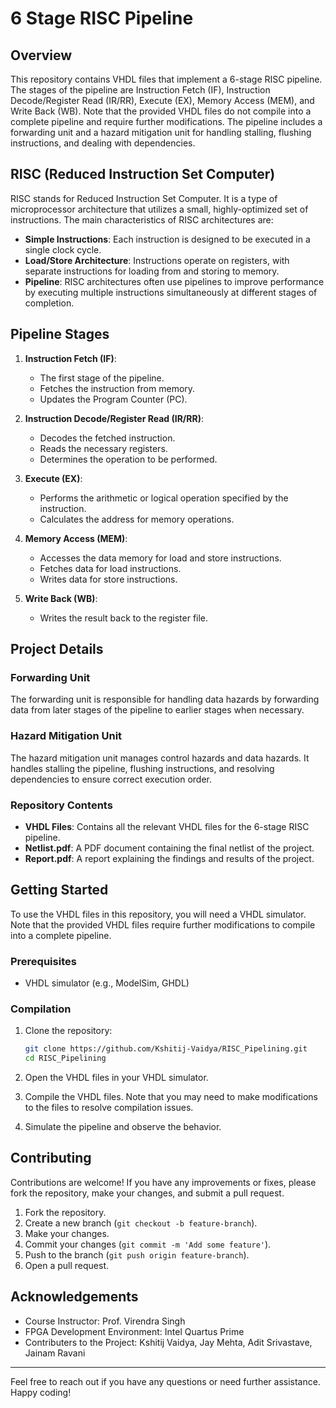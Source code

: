 # 6 Stage RISC Pipeline

## Overview

This repository contains VHDL files that implement a 6-stage RISC pipeline. The stages of the pipeline are Instruction Fetch (IF), Instruction Decode/Register Read (IR/RR), Execute (EX), Memory Access (MEM), and Write Back (WB). Note that the provided VHDL files do not compile into a complete pipeline and require further modifications. The pipeline includes a forwarding unit and a hazard mitigation unit for handling stalling, flushing instructions, and dealing with dependencies.


## RISC (Reduced Instruction Set Computer)

RISC stands for Reduced Instruction Set Computer. It is a type of microprocessor architecture that utilizes a small, highly-optimized set of instructions. The main characteristics of RISC architectures are:

- **Simple Instructions**: Each instruction is designed to be executed in a single clock cycle.
- **Load/Store Architecture**: Instructions operate on registers, with separate instructions for loading from and storing to memory.
- **Pipeline**: RISC architectures often use pipelines to improve performance by executing multiple instructions simultaneously at different stages of completion.

## Pipeline Stages

1. **Instruction Fetch (IF)**: 
    - The first stage of the pipeline.
    - Fetches the instruction from memory.
    - Updates the Program Counter (PC).

2. **Instruction Decode/Register Read (IR/RR)**: 
    - Decodes the fetched instruction.
    - Reads the necessary registers.
    - Determines the operation to be performed.

3. **Execute (EX)**:
    - Performs the arithmetic or logical operation specified by the instruction.
    - Calculates the address for memory operations.

4. **Memory Access (MEM)**:
    - Accesses the data memory for load and store instructions.
    - Fetches data for load instructions.
    - Writes data for store instructions.

5. **Write Back (WB)**:
    - Writes the result back to the register file.

## Project Details

### Forwarding Unit
The forwarding unit is responsible for handling data hazards by forwarding data from later stages of the pipeline to earlier stages when necessary.

### Hazard Mitigation Unit
The hazard mitigation unit manages control hazards and data hazards. It handles stalling the pipeline, flushing instructions, and resolving dependencies to ensure correct execution order.

### Repository Contents

- **VHDL Files**: Contains all the relevant VHDL files for the 6-stage RISC pipeline.
- **Netlist.pdf**: A PDF document containing the final netlist of the project.
- **Report.pdf**: A report explaining the findings and results of the project.

## Getting Started

To use the VHDL files in this repository, you will need a VHDL simulator. Note that the provided VHDL files require further modifications to compile into a complete pipeline.

### Prerequisites

- VHDL simulator (e.g., ModelSim, GHDL)

### Compilation

1. Clone the repository:
    ```bash
    git clone https://github.com/Kshitij-Vaidya/RISC_Pipelining.git
    cd RISC_Pipelining
    ```

2. Open the VHDL files in your VHDL simulator.

3. Compile the VHDL files. Note that you may need to make modifications to the files to resolve compilation issues.

4. Simulate the pipeline and observe the behavior.

## Contributing

Contributions are welcome! If you have any improvements or fixes, please fork the repository, make your changes, and submit a pull request.

1. Fork the repository.
2. Create a new branch (`git checkout -b feature-branch`).
3. Make your changes.
4. Commit your changes (`git commit -m 'Add some feature'`).
5. Push to the branch (`git push origin feature-branch`).
6. Open a pull request.

## Acknowledgements

- Course Instructor: Prof. Virendra Singh
- FPGA Development Environment: Intel Quartus Prime
- Contributers to the Project: Kshitij Vaidya, Jay Mehta, Adit Srivastave, Jainam Ravani

---

Feel free to reach out if you have any questions or need further assistance. Happy coding!